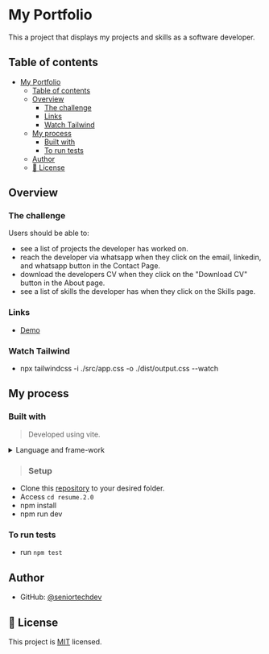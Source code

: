 # My Portfolio

This a project that displays my projects and skills as a software developer.

## Table of contents

- [My Portfolio](#my-portfolio)
  - [Table of contents](#table-of-contents)
  - [Overview](#overview)
    - [The challenge](#the-challenge)
    - [Links](#links)
    - [Watch Tailwind](#watch-tailwind)
  - [My process](#my-process)
    - [Built with](#built-with)
    - [To run tests](#to-run-tests)
  - [Author](#author)
  - [📝 License ](#-license-)

## Overview

### The challenge

Users should be able to:

- see a list of projects the developer has worked on.
- reach the developer via whatsapp when they click on the email, linkedin, and whatsapp button in the Contact Page.
- download the developers CV when they click on the "Download CV" button in the About page.
- see a list of skills the developer has when they click on the Skills page.

### Links

- [Demo](https://seniordev-portfolio.netlify.app/)
  
### Watch Tailwind

- npx tailwindcss -i ./src/app.css -o ./dist/output.css --watch

## My process

### Built with

> Developed using vite.
<details>
  <summary>Language and frame-work</summary>
  <ul>
    <li><a href="https://www.typescriptlang.org/">Typescript</a></li>
  </ul>
   <ul>
    <li><a href="https://react.dev/">React</a></li>
  </ul>
     <ul>
    <li><a href="https://vitejs.dev/">Vite</a></li>
  </ul>
</details>

>### Setup

- Clone this [repository](https://github.com/seniortechdev/resume-portfolio.git) to your desired folder.
- Access `cd resume.2.0`
- npm install
- npm run dev

### To run tests

- run `npm test`

## Author

- GitHub: [@seniortechdev](https://github.com/seniortechdev/)

## 📝 License <a name="license"></a>

This project is [MIT](./LICENSE) licensed.
